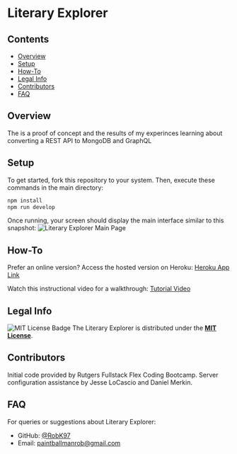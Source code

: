 # Literary Explorer
## Contents
- [Overview](#overview)
- [Setup](#setup)
- [How-To](#how-to)
- [Legal Info](#legal-info)
- [Contributors](#contributors)
- [FAQ](#faq)

## Overview
The is a proof of concept and the results of my experinces learning about converting a REST API to MongoDB and GraphQL

## Setup
To get started, fork this repository to your system. Then, execute these commands in the main directory:
```bash
npm install
npm run develop
```
Once running, your screen should display the main interface similar to this snapshot:
![Literary Explorer Main Page](/assets/Literary_Explorer_Main.png)

## How-To
Prefer an online version? Access the hosted version on Heroku: [Heroku App Link](https://quiet-headland-70635-b417348c3082.herokuapp.com/)

Watch this instructional video for a walkthrough: [Tutorial Video]()

## Legal Info
![MIT License Badge](https://img.shields.io/badge/License-MIT-yellow.svg)
The Literary Explorer is distributed under the **[MIT License](https://opensource.org/licenses/MIT)**.

## Contributors
Initial code provided by Rutgers Fullstack Flex Coding Bootcamp.
Server configuration assistance by Jesse LoCascio and Daniel Merkin.

## FAQ
For queries or suggestions about Literary Explorer:
- GitHub: [@RobK97](http://github.com/RobK97)
- Email: paintballmanrob@gmail.com
